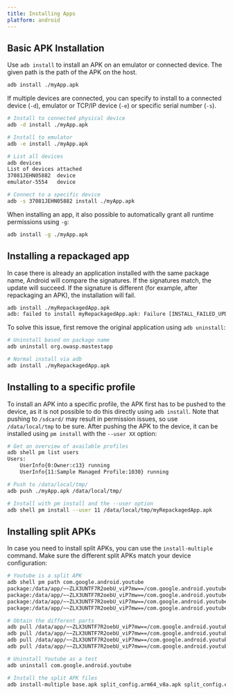 ```yaml
---
title: Installing Apps
platform: android
---
```


## Basic APK Installation

Use `adb install` to install an APK on an emulator or connected device. The given path is the path of the APK on the host.

```bash
adb install ./myApp.apk
```

If multiple devices are connected, you can specify to install to a connected device (`-d`), emulator or TCP/IP device (`-e`) or specific serial number (`-s`).

```bash
# Install to connected physical device
adb -d install ./myApp.apk

# Install to emulator
adb -e install ./myApp.apk

# List all devices
adb devices
List of devices attached
37081JEHN05882	device
emulator-5554	device

# Connect to a specific device
adb -s 37081JEHN05882 install ./myApp.apk
```

When installing an app, it also possible to automatically grant all runtime permissions using `-g`:

```bash
adb install -g ./myApp.apk
```

## Installing a repackaged app

In case there is already an application installed with the same package name, Android will compare the signatures. If the signatures match, the update will succeed. If the signature is different (for example, after repackaging an APK), the installation will fail.

```bash
adb install ./myRepackagedApp.apk
adb: failed to install myRepackagedApp.apk: Failure [INSTALL_FAILED_UPDATE_INCOMPATIBLE: Existing package org.owasp.mas.app signatures do not match newer version; ignoring!]
```

To solve this issue, first remove the original application using `adb uninstall`:

```bash
# Uninstall based on package name
adb uninstall org.owasp.mastestapp

# Normal install via adb
adb install ./myRepackagedApp.apk
```

## Installing to a specific profile

To install an APK into a specific profile, the APK first has to be pushed to the device, as it is not possible to do this directly using `adb install`. Note that pushing to `/sdcard/` may result in permission issues, so use `/data/local/tmp` to be sure. After pushing the APK to the device, it can be installed using `pm install` with the `--user XX` option:

```bash
# Get an overview of available profiles
adb shell pm list users
Users:
	UserInfo{0:Owner:c13} running
	UserInfo{11:Sample Managed Profile:1030} running

# Push to /data/local/tmp/
adb push ./myApp.apk /data/local/tmp/

# Install with pm install and the --user option
adb shell pm install --user 11 /data/local/tmp/myRepackagedApp.apk
```

## Installing split APKs

In case you need to install split APKs, you can use the `install-multiple` command. Make sure the different split APKs match your device configuration:

```bash
# Youtube is a split APK
adb shell pm path com.google.android.youtube
package:/data/app/~~ZLX3UNTF7R2oebU_viP7mw==/com.google.android.youtube-Rhm4GURIQ4twNvR6wxqc6w==/base.apk
package:/data/app/~~ZLX3UNTF7R2oebU_viP7mw==/com.google.android.youtube-Rhm4GURIQ4twNvR6wxqc6w==/split_config.arm64_v8a.apk
package:/data/app/~~ZLX3UNTF7R2oebU_viP7mw==/com.google.android.youtube-Rhm4GURIQ4twNvR6wxqc6w==/split_config.en.apk
package:/data/app/~~ZLX3UNTF7R2oebU_viP7mw==/com.google.android.youtube-Rhm4GURIQ4twNvR6wxqc6w==/split_config.xxhdpi.apk

# Obtain the different parts
adb pull /data/app/~~ZLX3UNTF7R2oebU_viP7mw==/com.google.android.youtube-Rhm4GURIQ4twNvR6wxqc6w==/base.apk
adb pull /data/app/~~ZLX3UNTF7R2oebU_viP7mw==/com.google.android.youtube-Rhm4GURIQ4twNvR6wxqc6w==/split_config.arm64_v8a.apk
adb pull /data/app/~~ZLX3UNTF7R2oebU_viP7mw==/com.google.android.youtube-Rhm4GURIQ4twNvR6wxqc6w==/split_config.en.apk
adb pull /data/app/~~ZLX3UNTF7R2oebU_viP7mw==/com.google.android.youtube-Rhm4GURIQ4twNvR6wxqc6w==/split_config.xxhdpi.apk

# Uninstall Youtube as a test
adb uninstall com.google.android.youtube

# Install the split APK files
adb install-multiple base.apk split_config.arm64_v8a.apk split_config.en.apk split_config.xxhdpi.apk
```
